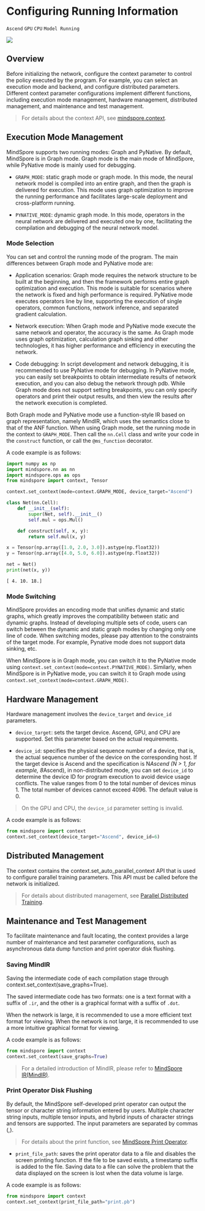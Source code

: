 # Configuring Running Information

`Ascend` `GPU` `CPU` `Model Running`

<a href="https://gitee.com/mindspore/docs/blob/r1.5/docs/mindspore/programming_guide/source_en/context.md" target="_blank"><img src="https://gitee.com/mindspore/docs/raw/r1.5/resource/_static/logo_source_en.png"></a>

## Overview

Before initializing the network, configure the context parameter to control the policy executed by the program. For example, you can select an execution mode and backend, and configure distributed parameters. Different context parameter configurations implement different functions, including execution mode management, hardware management, distributed management, and maintenance and test management.

> For details about the context API, see [mindspore.context](https://www.mindspore.cn/docs/api/en/r1.5/api_python/mindspore.context.html).

## Execution Mode Management

MindSpore supports two running modes: Graph and PyNative. By default, MindSpore is in Graph mode. Graph mode is the main mode of MindSpore, while PyNative mode is mainly used for debugging.

- `GRAPH_MODE`: static graph mode or graph mode. In this mode, the neural network model is compiled into an entire graph, and then the graph is delivered for execution. This mode uses graph optimization to improve the running performance and facilitates large-scale deployment and cross-platform running.

- `PYNATIVE_MODE`: dynamic graph mode. In this mode, operators in the neural network are delivered and executed one by one, facilitating the compilation and debugging of the neural network model.

### Mode Selection

You can set and control the running mode of the program. The main differences between Graph mode and PyNative mode are:

- Application scenarios: Graph mode requires the network structure to be built at the beginning, and then the framework performs entire graph optimization and execution. This mode is suitable for scenarios where the network is fixed and high performance is required. PyNative mode executes operators line by line, supporting the execution of single operators, common functions, network inference, and separated gradient calculation.

- Network execution: When Graph mode and PyNative mode execute the same network and operator, the accuracy is the same. As Graph mode uses graph optimization, calculation graph sinking and other technologies, it has higher performance and efficiency in executing the network.

- Code debugging: In script development and network debugging, it is recommended to use PyNative mode for debugging. In PyNative mode, you can easily set breakpoints to obtain intermediate results of network execution, and you can also debug the network through pdb. While Graph mode does not support setting breakpoints, you can only specify operators and print their output results, and then view the results after the network execution is completed.

Both Graph mode and PyNative mode use a function-style IR based on graph representation, namely MindIR, which uses the semantics close to that of the ANF function. When using Graph mode, set the running mode in the context to `GRAPH_MODE`. Then call the `nn.Cell` class and write your code in the `construct` function, or call the `@ms_function` decorator.

A code example is as follows:

```python
import numpy as np
import mindspore.nn as nn
import mindspore.ops as ops
from mindspore import context, Tensor

context.set_context(mode=context.GRAPH_MODE, device_target="Ascend")

class Net(nn.Cell):
    def __init__(self):
        super(Net, self).__init__()
        self.mul = ops.Mul()

    def construct(self, x, y):
        return self.mul(x, y)

x = Tensor(np.array([1.0, 2.0, 3.0]).astype(np.float32))
y = Tensor(np.array([4.0, 5.0, 6.0]).astype(np.float32))

net = Net()
print(net(x, y))
```

```text
[ 4. 10. 18.]
```

### Mode Switching

MindSpore provides an encoding mode that unifies dynamic and static graphs, which greatly improves the compatibility between static and dynamic graphs. Instead of developing multiple sets of code, users can switch between the dynamic and static graph modes by changing only one line of code. When switching modes, please pay attention to the constraints of the target mode. For example, Pynative mode does not support data sinking, etc.

When MindSpore is in Graph mode, you can switch it to the PyNative mode using `context.set_context(mode=context.PYNATIVE_MODE)`. Similarly, when MindSpore is in PyNative mode, you can switch it to Graph mode using `context.set_context(mode=context.GRAPH_MODE)`.

## Hardware Management

Hardware management involves the `device_target` and `device_id` parameters.

- `device_target`: sets the target device. Ascend, GPU, and CPU are supported. Set this parameter based on the actual requirements.

- `device_id`: specifies the physical sequence number of a device, that is, the actual sequence number of the device on the corresponding host. If the target device is Ascend and the specification is N*Ascend (N > 1, for example, 8*Ascend), in non-distributed mode, you can set `device_id` to determine the device ID for program execution to avoid device usage conflicts. The value ranges from 0 to the total number of devices minus 1. The total number of devices cannot exceed 4096. The default value is 0.

> On the GPU and CPU, the `device_id` parameter setting is invalid.

A code example is as follows:

```python
from mindspore import context
context.set_context(device_target="Ascend", device_id=6)
```

## Distributed Management

The context contains the context.set_auto_parallel_context API that is used to configure parallel training parameters. This API must be called before the network is initialized.

> For details about distributed management, see [Parallel Distributed Training](https://www.mindspore.cn/docs/programming_guide/en/r1.5/auto_parallel.html).

## Maintenance and Test Management

To facilitate maintenance and fault locating, the context provides a large number of maintenance and test parameter configurations, such as asynchronous data dump function and print operator disk flushing.

### Saving MindIR

Saving the intermediate code of each compilation stage through context.set_context(save_graphs=True).

The saved intermediate code has two formats: one is a text format with a suffix of `.ir`, and the other is a graphical format with a suffix of `.dot`.

When the network is large, it is recommended to use a more efficient text format for viewing. When the network is not large, it is recommended to use a more intuitive graphical format for viewing.

A code example is as follows:

```python
from mindspore import context
context.set_context(save_graphs=True)
```

> For a detailed introduction of MindIR, please refer to [MindSpore IR(MindIR)](https://www.mindspore.cn/docs/programming_guide/en/r1.5/design/mindir.html).

### Print Operator Disk Flushing

By default, the MindSpore self-developed print operator can output the tensor or character string information entered by users. Multiple character string inputs, multiple tensor inputs, and hybrid inputs of character strings and tensors are supported. The input parameters are separated by commas (,).

> For details about the print function, see [MindSpore Print Operator](https://www.mindspore.cn/docs/programming_guide/en/r1.5/custom_debugging_info.html#mindspore-print-operator).

- `print_file_path`: saves the print operator data to a file and disables the screen printing function. If the file to be saved exists, a timestamp suffix is added to the file. Saving data to a file can solve the problem that the data displayed on the screen is lost when the data volume is large.

A code example is as follows:

```python
from mindspore import context
context.set_context(print_file_path="print.pb")
```
